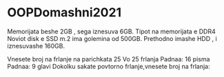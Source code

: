 # OOPDomashni2021
Memorijata beshe 2GB , sega iznesuva 6GB.
Tipot na memorijata e DDR4
Noviot disk e SSD m.2 ima golemina od 500GB. Prethodno imashe HDD , i iznesuvashe 160GB.



Vnesete broj na frlanje na parichkata
25
Vo 25 frlanja
Padnaa: 16 pisma
Padnaa: 9 glavi
Dokolku sakate povtorno frlanje,vnesete broj na frlanja: 
